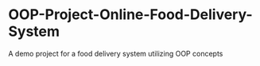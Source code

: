 # OOP-Project-Online-Food-Delivery-System
A demo project for a food delivery system utilizing OOP concepts
